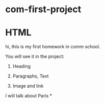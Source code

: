 # com-first-project

# HTML

hi, this is my first homework in comm school.

You will see it in the project:

1. Heading

1. Paragraphs, Text

3. Image and link

I will talk about Paris *
